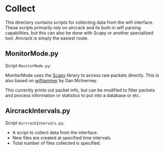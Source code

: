 # Collect

This directory contains scripts for collecting data from the wifi interface. 
These scripts primarily rely on aircrack and its built-in wifi parsing
capabilities, but this can also be done with Scapy or another specialized
tool. Aircrack is simply the easiest route.

## MonitorMode.py

Script `MonitorMode.py`:

MonitorMode uses the [Scapy](http://www.secdev.org/projects/scapy/) library 
to access raw packets directly. This is also based on [wifijammer](https://github.com/DanMcInerney/wifijammer) by Dan McInerney.

This currently prints out packet info, but can be modified to filter packets
and process information or statistics to put into a database or etc.

## AircrackIntervals.py

Script `AircrackIntervals.py`:
* A script to collect data from the interface. 
* New files are created at specified time intervals.
* Total number of files collected is specified. 

